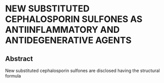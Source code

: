 # NEW SUBSTITUTED CEPHALOSPORIN SULFONES AS ANTIINFLAMMATORY AND ANTIDEGENERATIVE AGENTS

## Abstract
New substituted cephalosporin sulfones are disclosed having the structural formula